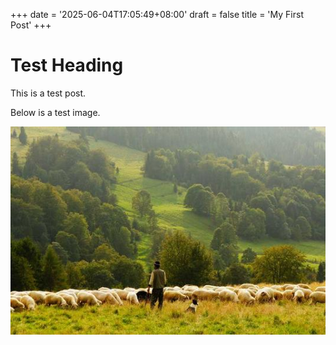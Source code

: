 +++
date = '2025-06-04T17:05:49+08:00'
draft = false
title = 'My First Post'
+++

# Test Heading
This is a test post.

Below is a test image.

![Lorem Picsum Image](/static/lorem-picsum.jpg)